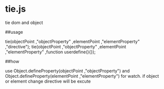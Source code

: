 tie.js
======

tie dom and object

##usage

tie(objectPoint ,"objectProperty" ,elementPoint ,"elementProperty" ,"directive");
tie(objectPoint ,"objectProperty" ,elementPoint ,"elementProperty" ,function userdefine(){});

##how

use Object.defineProperty(objectPoint ,"objectProperty") and Object.defineProperty(elementPoint ,"elementProperty") for watch.
if object or element change directive will be excute


